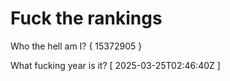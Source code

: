 # Fuck the rankings

Who the hell am I?
{ 15372905 }

What fucking year is it?
[ 2025-03-25T02:46:40Z ]
